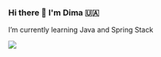 ### Hi there 👋 I'm Dima 🇺🇦 
I’m currently learning Java and Spring Stack


<a href="https://t.me/dmk_t"><img src="https://img.shields.io/badge/Telegram-2CA5E0?style=for-the-badge&logo=telegram&logoColor=white"></a>








    
      
